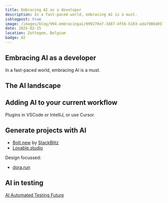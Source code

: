 ```yaml
---
title: Embracing AI as a developer
description: In a fast-paced world, embracing AI is a must.
isblogpost: true
image: /images/blog/994.embracingai/099270e7-3d87-4f56-b103-ada798640572.jpg
date: 2025-02-15
location: Zottegem, Belgium
badge: AI
---
```


## Embracing AI as a developer

In a fast-paced world, embracing AI is a must.

## The AI landscape


## Adding AI to your current workflow

Plugins in VSCode or IntelliJ, or use Cursor.

## Generate projects with AI

* [Bolt.new](https://bolt.new/) by [StackBlitz](https://stackblitz.com/)
* [Lovable.studio](https://lovable.dev/)

Design focussed:
* [dora.run](https://www.dora.run/)

## AI in testing

[AI Automated Testing Future](https://www.testim.io/resources/ai-automated-testing-future/)
